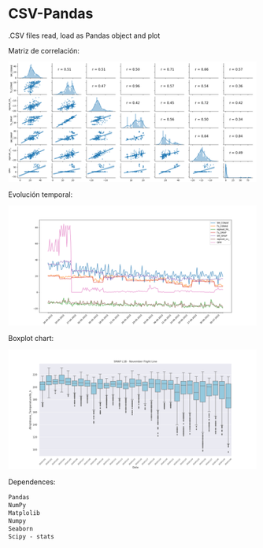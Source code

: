 # CSV-Pandas
.CSV files read, load as Pandas object and plot


Matriz de correlación:
<p align="center">
  <img width=850 src="correlationMatrix.png"/>
 </p>

Evolución temporal:
<p align="center">
  <img width=850 src="temporalVariationPlot.png"/>
 </p>


Boxplot chart:
<p align="center">
  <img width=850 src="boxPlot.png"/>
 </p>



Dependences:

    Pandas
    NumPy
    Matplolib
    Numpy
    Seaborn
    Scipy - stats

